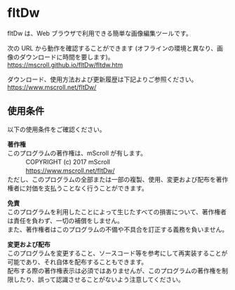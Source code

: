 # fltDw
fltDw は、Web ブラウザで利用できる簡単な画像編集ツールです。  
  
次の URL から動作を確認することができます (オフラインの環境と異なり、画像のダウンロードに時間を要します)。  
https://mscroll.github.io/fltDw/fltdw.htm  
  
ダウンロード、使用方法および更新履歴は下記よりご参照ください。  
https://www.mscroll.net/fltDw/  
  
## 使用条件
以下の使用条件をご確認ください。  
  
__著作権__  
このプログラムの著作権は、mScroll が有します。  
　　　COPYRIGHT (c) 2017 mScroll  
　　　https://www.mscroll.net/fltDw/  
ただし、このプログラムの全部または一部の複製、使用、変更および配布を著作権者に対価を支払うことなく行うことができます。  
  
__免責__  
このプログラムを利用したことによって生じたすべての損害について、著作権者は責任を負わず、一切の補償をしません。  
また、著作権者はこのプログラムの不備や不具合を訂正する義務を負いません。  
  
__変更および配布__  
このプログラムを変更すること、ソースコード等を参考にして再実装することが可能であり、それ自体を配布することもできます。  
配布する際の著作権表示は必須ではありませんが、このプログラムの著作権を制限したり、誤って認識させることがないよう注意してください。
